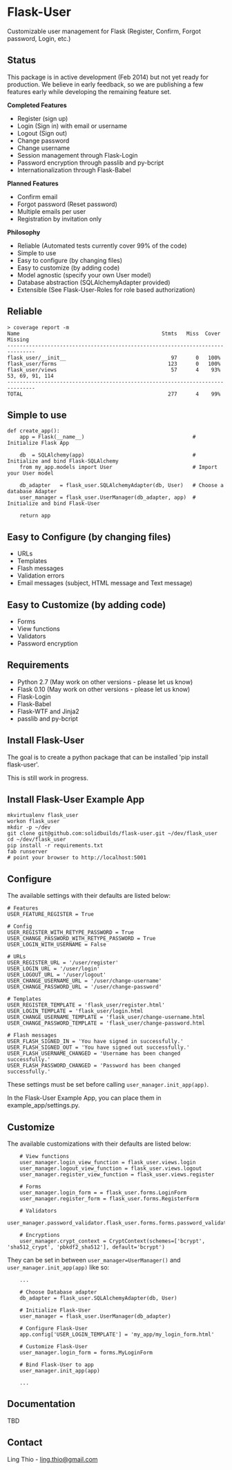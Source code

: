 Flask-User
==========

Customizable user management for Flask (Register, Confirm, Forgot password, Login, etc.)

Status
------
This package is in active development (Feb 2014) but not yet ready for production.
We believe in early feedback, so we are publishing a few features early
while developing the remaining feature set.

__Completed Features__

- Register (sign up)
- Login (Sign in) with email or username
- Logout (Sign out)
- Change password
- Change username
- Session management through Flask-Login
- Password encryption through passlib and py-bcript
- Internationalization through Flask-Babel

__Planned Features__

- Confirm email
- Forgot password (Reset password)
- Multiple emails per user
- Registration by invitation only

__Philosophy__

- Reliable (Automated tests currently cover 99% of the code)
- Simple to use
- Easy to configure (by changing files)
- Easy to customize (by adding code)
- Model agnostic (specify your own User model)
- Database abstraction (SQLAlchemyAdapter provided)
- Extensible (See Flask-User-Roles for role based authorization)


Reliable
--------
```
> coverage report -m
Name                                              Stmts   Miss  Cover   Missing
-------------------------------------------------------------------------------
flask_user/__init__                                  97      0   100%   
flask_user/forms                                    123      0   100%   
flask_user/views                                     57      4    93%   53, 69, 91, 114
-------------------------------------------------------------------------------
TOTAL                                               277      4    99%   
```

Simple to use
-------------

```
def create_app():
    app = Flask(__name__)                                   # Initialize Flask App
    
    db  = SQLAlchemy(app)                                   # Initialize and bind Flask-SQLAlchemy
    from my_app.models import User                          # Import your User model
    
    db_adapter   = flask_user.SQLAlchemyAdapter(db, User)   # Choose a database Adapter
    user_manager = flask_user.UserManager(db_adapter, app)  # Initialize and bind Flask-User
    
    return app
```


Easy to Configure (by changing files)
-------------------------------------

- URLs
- Templates
- Flash messages
- Validation errors
- Email messages (subject, HTML message and Text message)

Easy to Customize (by adding code)
----------------------------------

- Forms
- View functions
- Validators
- Password encryption

Requirements
------------

- Python 2.7 (May work on other versions - please let us know)
- Flask 0.10 (May work on other versions - please let us know)
- Flask-Login
- Flask-Babel
- Flask-WTF and Jinja2
- passlib and py-bcript

Install Flask-User
------------------

The goal is to create a python package that can be installed 'pip install flask-user'.  

This is still work in progress.

Install Flask-User Example App
------------------------------

```
mkvirtualenv flask_user
workon flask_user
mkdir -p ~/dev
git clone git@github.com:solidbuilds/flask-user.git ~/dev/flask_user
cd ~/dev/flask_user
pip install -r requirements.txt
fab runserver
# point your browser to http://localhost:5001
```

Configure
---------

The available settings with their defaults are listed below:

```
# Features
USER_FEATURE_REGISTER = True
   
# Config
USER_REGISTER_WITH_RETYPE_PASSWORD = True
USER_CHANGE_PASSWORD_WITH_RETYPE_PASSWORD = True
USER_LOGIN_WITH_USERNAME = False

# URLs
USER_REGISTER_URL = '/user/register'
USER_LOGIN_URL = '/user/login'
USER_LOGOUT_URL = '/user/logout'
USER_CHANGE_USERNAME_URL = '/user/change-username'
USER_CHANGE_PASSWORD_URL = '/user/change-password'
    
# Templates
USER_REGISTER_TEMPLATE = 'flask_user/register.html'
USER_LOGIN_TEMPLATE = 'flask_user/login.html
USER_CHANGE_USERNAME_TEMPLATE = 'flask_user/change-username.html
USER_CHANGE_PASSWORD_TEMPLATE = 'flask_user/change-password.html
    
# Flash messages
USER_FLASH_SIGNED_IN = 'You have signed in successfully.'
USER_FLASH_SIGNED_OUT = 'You have signed out successfully.'
USER_FLASH_USERNAME_CHANGED = 'Username has been changed successfully.'
USER_FLASH_PASSWORD_CHANGED = 'Password has been changed successfully.'
```

These settings must be set before calling `user_manager.init_app(app)`.

In the Flask-User Example App, you can place them in example_app/settings.py.


Customize
---------

The available customizations with their defaults are listed below:

```
    # View functions
    user_manager.login_view_function = flask_user.views.login
    user_manager.logout_view_function = flask_user.views.logout
    user_manager.register_view_function = flask_user.views.register

    # Forms
    user_manager.login_form = = flask_user.forms.LoginForm
    user_manager.register_form = flask_user.forms.RegisterForm
    
    # Validators
    user_manager.password_validator.flask_user.forms.forms.password_validator

    # Encryptions
    user_manager.crypt_context = CryptContext(schemes=['bcrypt', 'sha512_crypt', 'pbkdf2_sha512'], default='bcrypt')
```

They can be set in between `user_manager=UserManager()` and `user_manager.init_app(app)` like so:

```
    ...

    # Choose Database adapter
    db_adapter = flask_user.SQLAlchemyAdapter(db, User)
    
    # Initialize Flask-User
    user_manager = flask_user.UserManager(db_adapter)

    # Configure Flask-User
    app.config['USER_LOGIN_TEMPLATE'] = 'my_app/my_login_form.html'

    # Customize Flask-User
    user_manager.login_form = forms.MyLoginForm

    # Bind Flask-User to app
    user_manager.init_app(app)
    
    ...
```

Documentation
-------------

TBD
    
Contact
-------
Ling Thio - ling.thio@gmail.com
